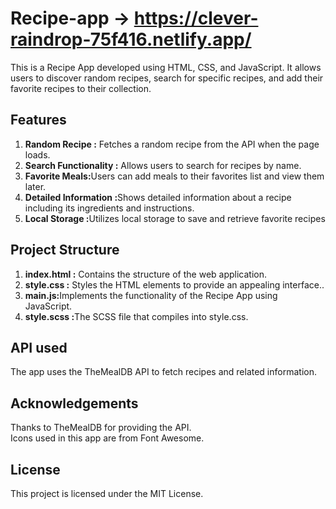 # Recipe-app  -> https://clever-raindrop-75f416.netlify.app/
<p> This is a Recipe App developed using HTML, CSS, and JavaScript. It allows users to discover random recipes, search for specific recipes, and add their favorite recipes to their collection.</p>
 <h2> Features </h2>
    
  <ol>
        <li><strong> Random Recipe :</strong>  Fetches a random recipe from the API when the page loads.</li>
        <li><strong>Search Functionality :</strong> Allows users to search for recipes by name.</li> 
        <li><strong> Favorite Meals:</strong>Users can add meals to their favorites list and view them later.</li>
        <li><strong> Detailed Information :</strong>Shows detailed information about a recipe including its ingredients and instructions.</li>
        <li><strong> Local Storage :</strong>Utilizes local storage to save and retrieve favorite recipes</li>
    </ol>


   <h2> Project Structure </h2>
    
  <ol>
        <li><strong> index.html :</strong> Contains the structure of the web application.</li>
        <li><strong>style.css  :</strong> Styles the HTML elements to provide an appealing interface..</li> 
        <li><strong> main.js:</strong>Implements the functionality of the Recipe App using JavaScript.</li>
        <li><strong> style.scss  :</strong>The SCSS file that compiles into style.css.</li>
      
   </ol>

   <h2> API used </h2>
   <p> The app uses the TheMealDB API to fetch recipes and related information.</p>
   <h2> Acknowledgements </h2>
   <p> Thanks to TheMealDB for providing the API.<br>
       Icons used in this app are from Font Awesome.
</p>

<h2> License </h2>
<p> This project is licensed under the MIT License.</p>
